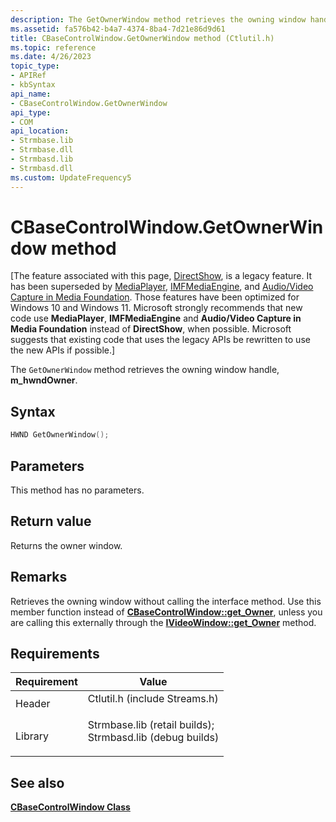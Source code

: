 ```yaml
---
description: The GetOwnerWindow method retrieves the owning window handle, m\_hwndOwner.
ms.assetid: fa576b42-b4a7-4374-8ba4-7d21e86d9d61
title: CBaseControlWindow.GetOwnerWindow method (Ctlutil.h)
ms.topic: reference
ms.date: 4/26/2023
topic_type: 
- APIRef
- kbSyntax
api_name: 
- CBaseControlWindow.GetOwnerWindow
api_type: 
- COM
api_location: 
- Strmbase.lib
- Strmbase.dll
- Strmbasd.lib
- Strmbasd.dll
ms.custom: UpdateFrequency5
---
```


# CBaseControlWindow.GetOwnerWindow method

\[The feature associated with this page, [DirectShow](/windows/win32/directshow/directshow), is a legacy feature. It has been superseded by [MediaPlayer](/uwp/api/Windows.Media.Playback.MediaPlayer), [IMFMediaEngine](/windows/win32/api/mfmediaengine/nn-mfmediaengine-imfmediaengine), and [Audio/Video Capture in Media Foundation](windows/win32/medfound/audio-video-capture-in-media-foundation). Those features have been optimized for Windows 10 and Windows 11. Microsoft strongly recommends that new code use **MediaPlayer**, **IMFMediaEngine** and **Audio/Video Capture in Media Foundation** instead of **DirectShow**, when possible. Microsoft suggests that existing code that uses the legacy APIs be rewritten to use the new APIs if possible.\]

The `GetOwnerWindow` method retrieves the owning window handle, **m\_hwndOwner**.

## Syntax


```C++
HWND GetOwnerWindow();
```



## Parameters

This method has no parameters.

## Return value

Returns the owner window.

## Remarks

Retrieves the owning window without calling the interface method. Use this member function instead of [**CBaseControlWindow::get\_Owner**](cbasecontrolwindow-get-owner.md), unless you are calling this externally through the [**IVideoWindow::get\_Owner**](/windows/desktop/api/Control/nf-control-ivideowindow-get_owner) method.

## Requirements



| Requirement | Value |
|--------------------|--------------------------------------------------------------------------------------------------------------------------------------------------------------------------------------------|
| Header<br/>  | <dl> <dt>Ctlutil.h (include Streams.h)</dt> </dl>                                                                                   |
| Library<br/> | <dl> <dt>Strmbase.lib (retail builds); </dt> <dt>Strmbasd.lib (debug builds)</dt> </dl> |



## See also

<dl> <dt>

[**CBaseControlWindow Class**](cbasecontrolwindow.md)
</dt> </dl>

 

 




